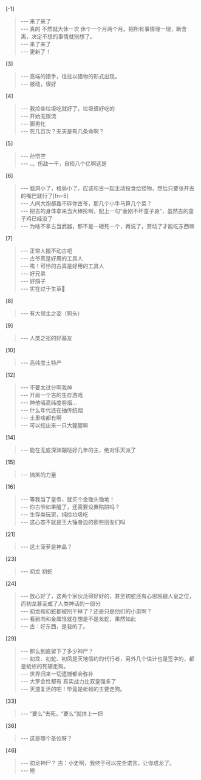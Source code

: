 
[-1] 
>--- 来了来了<br>
>--- 真的 不然就大休一次 休个一个月两个月。把所有事情理一理，断舍离，决定不想的事情就别想了。<br>
>--- 来了来了<br>
>--- 更新了！<br>

[3] 
>--- 高端的猎手，往往以猎物的形式出现。<br>
>--- 被动，很好<br>

[4] 
>--- 我捡些垃圾吃就好了，垃圾很好吃的<br>
>--- 开始无限流<br>
>--- 脚男化<br>
>--- 死几百次？无天是有几条命啊？<br>

[5] 
>--- 孙悟空<br>
>--- 。。伤敌一千，自损八个亿啊这是<br>

[6] 
>--- 脑洞小了，格局小了，应该和古一起主动投食给怪物，然后只要张开古的嘴巴就行了[fn=8]<br>
>--- 人间大炮都轰不碎你古爷，那几个小牛马算几个菜？<br>
>--- 把古的身体拿来当大棒抡啊，配上一句“金刚不坏童子身”，虽然古的童子鸡已经没了<br>
>--- 为啥不拿古当武器，那不是一砸死一个，再说了，劳动了才能吃东西嘛<br>

[7] 
>--- 正常人搬不动古吧<br>
>--- 古爷真是好用的工具人<br>
>--- 唉！可怜的古真是好用的工具人<br>
>--- 好兄弟<br>
>--- 好鸽子<br>
>--- 实在过于生草🌿<br>

[8] 
>--- 有大领主之姿（狗头）<br>

[9] 
>--- 人类之祖的好基友<br>

[10] 
>--- 高纬度土特产<br>

[12] 
>--- 不要太过分啊我焯<br>
>--- 开局一个古的生存游戏<br>
>--- 神他喵高纬度卷烟…<br>
>--- 什么年代还在抽传统烟<br>
>--- 土里啥都有啊<br>
>--- 可以挖出来一只大猩猩嘛<br>

[14] 
>--- 能在无底深渊蹦哒好几年的主，绝对乐天派了<br>

[15] 
>--- 搞笑的力量<br>

[16] 
>--- 等我当了皇帝，就买个金锄头锄地！<br>
>--- 你古爷如果醒了，还需要设置陷阱吗？<br>
>--- 生存类玩家，纯捡垃圾吃<br>
>--- 这心态不就是王大锤身边的那些朋友们吗<br>

[21] 
>--- 这土菠萝是神晶？<br>

[23] 
>--- 初龙 初蛇<br>

[24] 
>--- 放心好了，这两个家伙活得好好的，甚至初蛇还有心思觊觎人皇之位，而初龙甚至成了人类神话的一部分<br>
>--- 初龙和初蛇都被刑干掉了？还是只是他们的小弟啊？<br>
>--- 看到肉和金属怪就在想是不是龙蛇，果然如此<br>
>--- 古：好东西，是我的了。<br>

[29] 
>--- 那么到底留下了多少神尸？<br>
>--- 初龙、初蛇、初凤是天地信约的代行者，另外几个估计也是签字的，都是蚯蚓的死硬走狗。<br>
>--- 世界归来一切遗憾都会弥补<br>
>--- 大罗金性都有 真实战力比双皇强多了<br>
>--- 天道复活的吧！毕竟是蚯蚓的主要走狗。<br>

[33] 
>--- “要么”去死，“要么”就拼上一把<br>

[36] 
>--- 这是哪个圣位呀？<br>

[46] 
>--- 初龙神尸？
古：小史啊，我终于可以完全诺言，让你成龙了。<br>
>--- 短<br>
